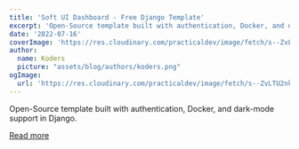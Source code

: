 ```yaml
---
title: 'Soft UI Dashboard - Free Django Template'
excerpt: 'Open-Source template built with authentication, Docker, and dark-mode support in Django.'
date: '2022-07-16'
coverImage: 'https://res.cloudinary.com/practicaldev/image/fetch/s--ZvLTU2nk--/c_imagga_scale,f_auto,fl_progressive,h_420,q_auto,w_1000/https://dev-to-uploads.s3.amazonaws.com/uploads/articles/u6y2ue056zyuzzdeetqp.jpg'
author:
  name: Koders
  picture: "assets/blog/authors/koders.png"
ogImage:
  url: 'https://res.cloudinary.com/practicaldev/image/fetch/s--ZvLTU2nk--/c_imagga_scale,f_auto,fl_progressive,h_420,q_auto,w_1000/https://dev-to-uploads.s3.amazonaws.com/uploads/articles/u6y2ue056zyuzzdeetqp.jpg'
---
```


Open-Source template built with authentication, Docker, and dark-mode support in Django.

[Read more](https://dev.to/sm0ke/soft-ui-dashboard-free-django-template-gkf)
